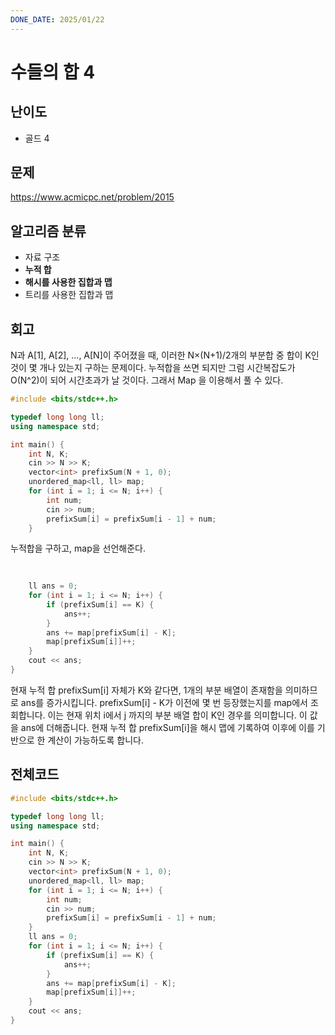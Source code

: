 ```yaml
---
DONE_DATE: 2025/01/22
---
```


# 수들의 합 4

## 난이도

- 골드 4

## 문제

https://www.acmicpc.net/problem/2015

## 알고리즘 분류

- 자료 구조
- **누적 합**
- **해시를 사용한 집합과 맵**
- 트리를 사용한 집합과 맵

## 회고

N과 A[1], A[2], ..., A[N]이 주어졌을 때, 이러한 N×(N+1)/2개의 부분합 중 합이 K인 것이 몇 개나 있는지 구하는 문제이다. 
누적합을 쓰면 되지만 그럼 시간복잡도가 O(N^2)이 되어 시간초과가 날 것이다. 
그래서 Map 을 이용해서 풀 수 있다. 

```c++
#include <bits/stdc++.h>

typedef long long ll;
using namespace std;

int main() {
    int N, K;
    cin >> N >> K;
    vector<int> prefixSum(N + 1, 0);
    unordered_map<ll, ll> map;
    for (int i = 1; i <= N; i++) {
        int num;
        cin >> num;
        prefixSum[i] = prefixSum[i - 1] + num;
    }
```
누적합을 구하고, map을 선언해준다.

```c++
    
    
    ll ans = 0;
    for (int i = 1; i <= N; i++) {
        if (prefixSum[i] == K) {
            ans++;
        }
        ans += map[prefixSum[i] - K];
        map[prefixSum[i]]++;
    }
    cout << ans;
}
```

현재 누적 합 prefixSum[i] 자체가 K와 같다면,
1개의 부분 배열이 존재함을 의미하므로 ans를 증가시킵니다.
prefixSum[i] - K가 이전에 몇 번 등장했는지를 map에서 조회합니다. 이는 현재 위치 i에서 j 까지의 부분 배열 합이
K인 경우를 의미합니다. 이 값을 ans에 더해줍니다.
현재 누적 합 prefixSum[i]을 해시 맵에 기록하여 이후에 이를 기반으로 한 계산이 가능하도록 합니다.

## 전체코드

```c++
#include <bits/stdc++.h>

typedef long long ll;
using namespace std;

int main() {
    int N, K;
    cin >> N >> K;
    vector<int> prefixSum(N + 1, 0);
    unordered_map<ll, ll> map;
    for (int i = 1; i <= N; i++) {
        int num;
        cin >> num;
        prefixSum[i] = prefixSum[i - 1] + num;
    }
    ll ans = 0;
    for (int i = 1; i <= N; i++) {
        if (prefixSum[i] == K) {
            ans++;
        }
        ans += map[prefixSum[i] - K];
        map[prefixSum[i]]++;
    }
    cout << ans;
}
```


